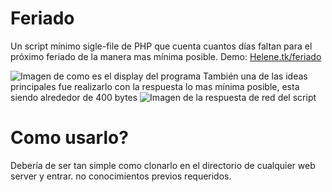 # Feriado
Un script mínimo sigle-file de PHP que cuenta cuantos días faltan para el próximo feriado de la manera mas mínima posible.
Demo: [Helene.tk/feriado](https://helene.tk/feriado)

![Imagen de como es el display del programa](https://imgur.com/1ssu8ig.png)
También una de las ideas principales fue realizarlo con la respuesta lo mas mínima posible, esta siendo alrededor de 400 bytes
![Imagen de la respuesta de red del script](https://imgur.com/ivePgYD.png)
#  Como usarlo?
Debería de ser tan simple como clonarlo en el directorio de cualquier web server y entrar. no conocimientos previos requeridos.
